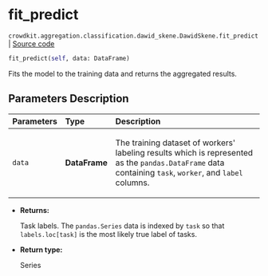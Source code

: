 # fit_predict
`crowdkit.aggregation.classification.dawid_skene.DawidSkene.fit_predict` | [Source code](https://github.com/Toloka/crowd-kit/blob/v1.2.1/crowdkit/aggregation/classification/dawid_skene.py#L207)

```python
fit_predict(self, data: DataFrame)
```

Fits the model to the training data and returns the aggregated results.

## Parameters Description

| Parameters | Type | Description |
| :----------| :----| :-----------|
`data`|**DataFrame**|<p>The training dataset of workers&#x27; labeling results which is represented as the `pandas.DataFrame` data containing `task`, `worker`, and `label` columns.</p>

* **Returns:**

  Task labels. The `pandas.Series` data is indexed by `task` so that `labels.loc[task]` is the most likely true label of tasks.

* **Return type:**

  Series
